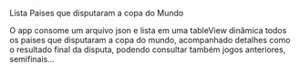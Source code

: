 Lista Paises que disputaram a copa do Mundo

O app consome um arquivo json e lista em uma tableView dinâmica todos os paises que disputaram a copa do mundo, acompanhado detalhes como o resultado final da disputa, podendo consultar também jogos anteriores, semifinais...
